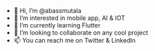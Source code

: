 - 👋 Hi, I’m @abassmutala
- 👀 I’m interested in mobile app, AI & IOT
- 🌱 I’m currently learning Flutter
- 💞️ I’m looking to collaborate on any cool project
- 📫 You can reach me on Twitter & LinkedIn

<!---
abassmutala/abassmutala is a ✨ special ✨ repository because its `README.md` (this file) appears on your GitHub profile.
You can click the Preview link to take a look at your changes.
--->
